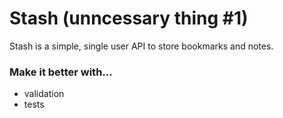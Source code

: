 # Stash (unncessary thing #1)
Stash is a simple, single user API to store bookmarks and notes.

### Make it better with...
* validation
* tests
